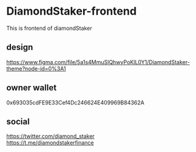 # DiamondStaker-frontend
This is frontend of diamondStaker



## design
https://www.figma.com/file/5a1s4MmuSlQhwyPoKlL0Y1/DiamondStaker-theme?node-id=0%3A1

## owner wallet
0x693035cdFE9E33Cef4Dc246624E409969B84362A

## social
https://twitter.com/diamond_staker<br/>
https://t.me/diamondstakerfinance




